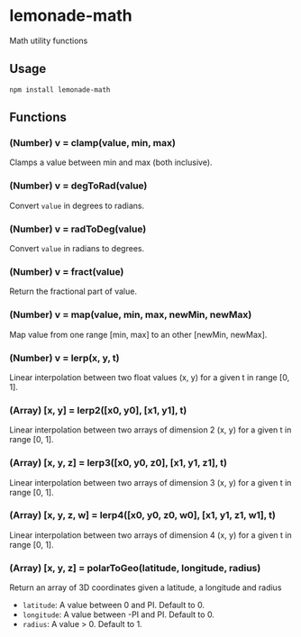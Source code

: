 # lemonade-math
Math utility functions

## Usage

`npm install lemonade-math`

## Functions

### (Number) v = clamp(value, min, max)
Clamps a value between min and max (both inclusive).

### (Number) v = degToRad(value)
Convert `value` in degrees to radians.

### (Number) v = radToDeg(value)
Convert `value` in radians to degrees.

### (Number) v = fract(value)
Return the fractional part of value.

### (Number) v = map(value, min, max, newMin, newMax)
Map value from one range [min, max] to an other [newMin, newMax].

### (Number) v = lerp(x, y, t)
Linear interpolation between two float values (x, y) for a given t in range [0, 1].

### (Array) [x, y] = lerp2([x0, y0], [x1, y1], t)
Linear interpolation between two arrays of dimension 2 (x, y) for a given t in range [0, 1].

### (Array) [x, y, z] = lerp3([x0, y0, z0], [x1, y1, z1], t)
Linear interpolation between two arrays of dimension 3 (x, y) for a given t in range [0, 1].

### (Array) [x, y, z, w] = lerp4([x0, y0, z0, w0], [x1, y1, z1, w1], t)
Linear interpolation between two arrays of dimension 4 (x, y) for a given t in range [0, 1].

### (Array) [x, y, z] = polarToGeo(latitude, longitude, radius)
Return an array of 3D coordinates given a latitude, a longitude and radius
- `latitude`: A value between 0 and PI. Default to 0.
- `longitude`: A value between -PI and PI. Default to 0.
- `radius`: A value > 0. Default to 1.

